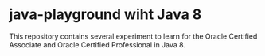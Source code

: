 # java-playground wiht Java 8

This repository contains several experiment to learn for the Oracle Certified Associate and Oracle Certified Professional in Java 8.
